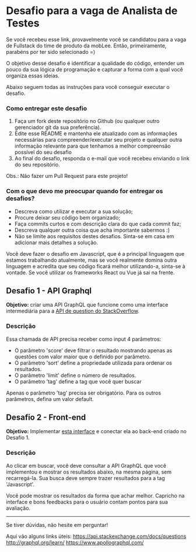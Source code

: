 # Desafio para a vaga de Analista de Testes
Se você recebeu esse link, provavelmente você se candidatou para a vaga de Fullstack do time de produto da mobLee. Então, primeiramente, parabéns por ter sido selecionado =)

O objetivo desse desafio é identificar a qualidade do código, entender um pouco da sua lógica de programação e capturar a forma com a qual você organiza essas ideias.

Abaixo seguem todas as instruções para você conseguir executar o desafio.

### Como entregar este desafio
1. Faça um fork deste repositório no Github (ou qualquer outro gerenciador git da sua preferência).
2. Edite esse README e mantenha ele atualizado com as informações necessárias para compreender/executar seu projeto e qualquer outra informação relevante para que tenhamos a melhor compreensão possível do seu desafio
3. Ao final do desafio, responda o e-mail que você recebeu enviando o link do seu repositório.

Obs.: Não fazer um Pull Request para este projeto!

### Com o que devo me preocupar quando for entregar os desafios?
- Descreva como utilizar e executar a sua solução;
- Procure deixar seu código bem organizado;
- Faça commits curtos e com descrição clara do que cada commit faz;
- Descreva qualquer outra coisa que acha importante sabermos :)
- Não se limite aos requisitos destes desafios. Sinta-se em casa em adicionar mais detalhes a solução.

Você deve fazer o desafio em Javascript, que é a principal linguagem que estamos trabalhando atualmente, mas se você realmente domina outra linguagem e acredita que seu código ficará melhor utilizando-a, sinta-se à vontade. Se você utilizar os frameworks React ou Vue já sai na frente. 

## Desafio 1 - API Graphql
**Objetivo:** criar uma API GraphQL que funcione como uma interface intermediária para a [API de question do StackOverflow](https://api.stackexchange.com/docs/questions).

### Descrição
Essa chamada de API precisa receber como input 4 parâmetros:
- O parâmetro 'score' deve filtrar o resultado mostrando apenas as questões com valor maior que o definido por parâmetro. 
- O parâmetro 'sort' define a propriedade utilizada para ordenar os resultados.  
- O parâmetro 'limit' define o número de resultados.
- O parâmetro 'tag' define a tag que você quer buscar

Apenas o parâmetro 'tag' precisa ser obrigatório. Para os outros parâmetros, defina um valor default.

## Desafio 2 - Front-end
**Objetivo:** Implementar [esta interface](https://drive.google.com/file/d/1TeyJx9meFHKFH33VeqzfNeXcA0V_gsIu/view) e conectar ela ao back-end criado no Desafio 1.

### Descrição
Ao clicar em buscar, você deve consultar a API GraphQL que você implementou e mostrar os resultados abaixo, na mesma página, sem recarregá-la. Sua busca deve sempre trazer resultados para a tag 'Javascript'.

Você pode mostrar os resultados da forma que achar melhor. Capricho na interface e bons feedbacks para o usuário contam pontos para sua avaliação.

---
Se tiver dúvidas, não hesite em perguntar!

Aqui vão alguns links úteis:
https://api.stackexchange.com/docs/questions
http://graphql.org/learn/
https://www.apollographql.com/
